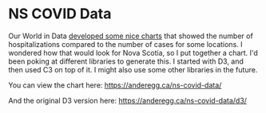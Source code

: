 # NS COVID Data

Our World in Data [developed some nice charts](https://ourworldindata.org/covid-metrics-previous-waves) that showed the number of hospitalizations compared to the number of cases for some locations. I wondered how that would look for Nova Scotia, so I put together a chart. I'd been poking at different libraries to generate this. I started with D3, and then used C3 on top of it. I might also use some other libraries in the future.

You can view the chart here: https://anderegg.ca/ns-covid-data/

And the original D3 version here: https://anderegg.ca/ns-covid-data/d3/
